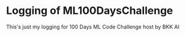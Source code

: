 # Logging of ML100DaysChallenge
This's just my logging for 100 Days ML Code Challenge host by BKK AI
